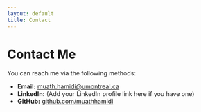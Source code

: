 ```yaml
---
layout: default
title: Contact
---
```


# Contact Me

You can reach me via the following methods:

*   **Email:** [muath.hamidi@umontreal.ca](mailto:muath.hamidi@umontreal.ca)
*   **LinkedIn:** (Add your LinkedIn profile link here if you have one)
*   **GitHub:** [github.com/muathhamidi](https://github.com/muathhamidi)
